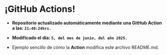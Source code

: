 # ¡GitHub Actions!
* **Repositorio actualizado automáticamente mediante una GitHub Action a las: `21:40:24hrs.`**
* **Modificado el día: `5, del mes de junio, del año 2025.`**

* Ejemplo sencillo de cómo la **Action** modifica este archivo README.md.
